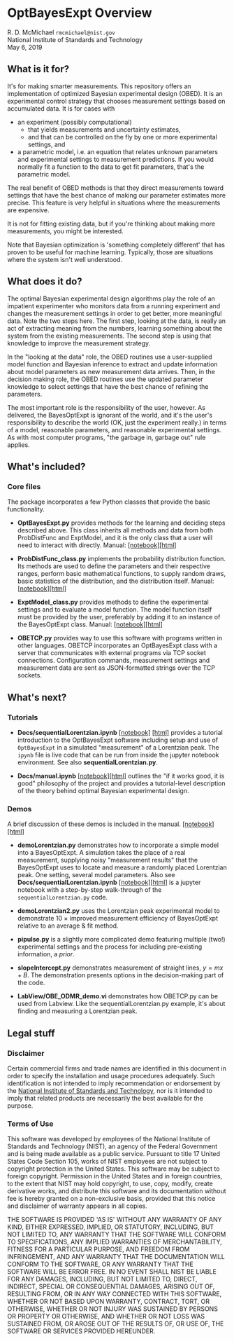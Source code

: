 
# OptBayesExpt Overview

R. D. McMichael
`rmcmichael@nist.gov`  
National Institute of Standards and Technology  
May 6, 2019


## What is it for?

It's for making smarter measurements. This repository offers an implementation of optimized Bayesian experimental design (OBED). It is an experimental control strategy that chooses measurement settings based on accumulated data.  It is for cases with

 - an experiment (possibly computational) 
   - that yields measurements and uncertainty estimates, 
   - and that can be controlled on the fly by one or more experimental settings, and
 - a parametric model, i.e. an equation that relates unknown parameters and experimental settings to measurement predictions.  If you would normally fit a function to the data to get fit parameters, that's the parametric model.
 
The real benefit of OBED methods is that they direct measurements toward settings that have the best chance of making our parameter estimates more precise. This feature is very helpful in situations where the measurements are expensive.

It is not for fitting existing data, but if you're thinking about making more measurements, you might be interested.

Note that Bayesian optimization is 'something completely different' that has proven to be useful for machine learning. Typically, those are situations where the system isn't well understood.

## What does it do?

The optimal Bayesian experimental design algorithms play the role of an impatient experimenter who monitors data from a running experiment and changes the measurement settings in order to get better, more meaningful data. Note the two
steps here. The first step, looking at the data, is really an act of extracting meaning from the numbers, learning something about the system from the existing measurements. The second step is using that knowledge to improve the measurement strategy.

In the "looking at the data" role, the OBED routines use a user-supplied model function and Bayesian inference to extract and update information about model parameters as new measurement data arrives.  Then, in the decision making role, the OBED routines use the updated parameter knowledge to select settings that have the best chance of refining the parameters.

The most important role is the responsibility of the user, however. As delivered, the BayesOptExpt is ignorant of the world, and it's the user's responsibility to describe the world (OK, just the experiment really.) in terms of a model, reasonable parameters, and reasonable experimental settings. As with most computer programs, "the garbage in, garbage out" rule applies.

## What's included?

### Core files
 
The package incorporates a few Python classes that provide the basic
functionality.

* **OptBayesExpt.py** provides methods for the learning and deciding steps described above. This class inherits all methods and data from both ProbDistFunc and ExptModel, and it is the only class that a user will need to interact with directly.  Manual: [[notebook]](Docs/OptBayesExpt.ipynb)[[html]](Docs/OptBayesExpt.html)
  
* **ProbDistFunc_class.py** implements the probability distribution function. Its methods are used to define the parameters and their respective ranges, perform basic mathematical functions, to supply random draws, basic statistics of the distribution, and the distribution itself. Manual: [[notebook]](Docs/ProbDistFunc_class.ipynb)[[html]](Docs/ProbDistFunc_class.html)

* **ExptModel_class.py** provides methods to define the experimental settings and to evaluate a model function. The model function itself must be provided by the user, preferably by adding it to an instance of the BayesOptExpt class. Manual: [[notebook]](Docs/ExptModel_class.ipynb)[[html]](Docs/ExptModel_class.html)
  
* **OBETCP.py** provides way to use this software with programs written in other languages. OBETCP incorporates
  an OptBayesExpt class with a server that communicates with external programs via TCP socket connections. Configuration commands, measurement settings and measurement data are sent as JSON-formatted strings over the TCP sockets.
  
## What's next?

### Tutorials

* **Docs/sequentialLorentzian.ipynb** [[notebook]](Docs/sequentialLorentzian.ipynb) [[html]](Docs/sequentialLorentzian.html) provides a tutorial introduction to the OptBayesExpt software including setup and use of `OptBayesExpt` in a simulated "measurement" of a Lorentzian peak.  The `ipynb` file is live code that can be run from inside the jupyter notebook environment.  See also **sequentialLorentzian.py**.

* **Docs/manual.ipynb** [[notebook]](Docs/manual.html)[[html]](Docs/manual.html) outlines the "if it works good, it is good" philosophy of the project and provides a tutorial-level description of the theory behind optimal Bayesian experimental design.

### Demos

A brief discussion of these demos is included in the manual. 
[[notebook]](Docs/manual.ipynb) [[html]](Docs/manual.html)

* **demoLorentzian.py**  demonstrates how to incorporate a simple model into a BayesOptExpt. A simulation takes the place of a real measurement, supplying noisy "measurement results" that the BayesOptExpt uses to locate and measure a randomly placed Lorentzian peak.  One setting, several model parameters.  Also see **Docs/sequentialLorentzian.ipynb** [[notebook]](Docs/sequentialLorentzian.ipynb)[[html]](Demos/sequentialLorentzian.html) is a jupyter notebook with a step-by-step walk-through of the `sequentialLorentzian.py` code.  

* **demoLorentzian2.py** uses the Lorentzian peak experimental model to demonstrate 10 $\times$ improved measurement efficiency of BayesOptExpt relative to an average & fit method.

* **pipulse.py** is a slightly more complicated demo featuring multiple (two!) experimental settings and the process for including pre-existing information, a _prior_.

* **slopeIntercept.py** demonstrates measurement of straight lines, $y = m x + B$.  The demonstration presents options in the decision-making part of the code.

* **LabView/OBE_ODMR_demo.vi** demonstrates how OBETCP.py can be used from Labview. Like the sequentialLorentzian.py example, it's about finding and measuring a Lorentzian peak.

## Legal stuff

### Disclaimer
Certain commercial firms and trade names are identified in this document in order to specify the installation and usage procedures adequately. Such identification is not intended to imply recommendation or endorsement by the [National Institute of Standards and Technology](http://www.nist.gov), nor is it intended to imply that related products are necessarily the best available for the purpose.

### Terms of Use
This software was developed by employees of the National Institute of Standards and Technology (NIST), an agency of the Federal
Government and is being made available as a public service. Pursuant to title 17 United States Code Section 105, works of NIST employees are not subject to copyright protection in the United States. This software may be subject to foreign copyright. Permission in the United States and in foreign countries, to the extent that NIST may hold copyright, to use,
copy, modify, create derivative works, and distribute this software and its documentation without fee is hereby granted on a non-exclusive basis, provided that this notice and disclaimer of warranty appears in all copies.

THE SOFTWARE IS PROVIDED 'AS IS' WITHOUT ANY WARRANTY OF ANY KIND, EITHER EXPRESSED, IMPLIED, OR STATUTORY, INCLUDING, BUT NOT LIMITED TO, ANY WARRANTY THAT THE SOFTWARE WILL CONFORM TO SPECIFICATIONS, ANY IMPLIED WARRANTIES OF MERCHANTABILITY, FITNESS FOR A PARTICULAR PURPOSE, AND FREEDOM FROM INFRINGEMENT, AND ANY WARRANTY THAT THE DOCUMENTATION WILL CONFORM TO THE SOFTWARE, OR ANY WARRANTY THAT THE SOFTWARE WILL BE ERROR FREE. IN NO EVENT SHALL NIST BE LIABLE FOR ANY DAMAGES, INCLUDING,
BUT NOT LIMITED TO, DIRECT, INDIRECT, SPECIAL OR CONSEQUENTIAL DAMAGES, ARISING OUT OF, RESULTING FROM, OR IN ANY WAY CONNECTED WITH THIS SOFTWARE, WHETHER OR NOT BASED UPON WARRANTY, CONTRACT, TORT, OR OTHERWISE, WHETHER OR NOT INJURY WAS SUSTAINED BY PERSONS OR PROPERTY OR OTHERWISE, AND WHETHER OR NOT LOSS WAS SUSTAINED FROM, OR AROSE OUT OF THE RESULTS OF, OR USE OF, THE SOFTWARE OR SERVICES PROVIDED HEREUNDER.
